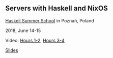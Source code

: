 ## Servers with Haskell and NixOS

[Haskell Summer School](https://monadic.party/) in Poznań, Poland

2018, June 14-15

Video:
[Hours 1-2](https://www.youtube.com/watch?v=DQ44q2aIP48),
[Hours 3-4](https://www.youtube.com/watch?v=11VmVzPPncc)

[Slides](./slides)
